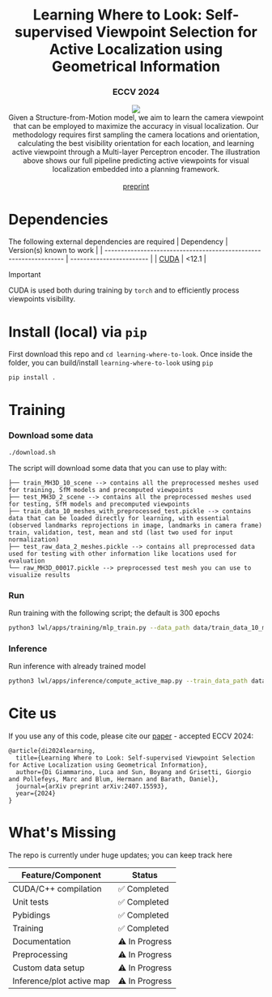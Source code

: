 <div align="center">
    <h1>Learning Where to Look: Self-supervised Viewpoint Selection for Active Localization using Geometrical Information</h1>
    <h3>ECCV 2024</h3>
    <div align="center">
        <a href="https://github.com/rvp-group/learning-where-to-look"><img src="assets/pipeline.png"/></a>   
    </div>
    Given a Structure-from-Motion model, we aim to learn the camera viewpoint that can be employed to maximize the accuracy in visual localization. 
    Our methodology requires first sampling the camera locations and orientation, calculating the best visibility orientation for each location,
    and learning active viewpoint through a Multi-layer Perceptron encoder. The illustration above shows our full pipeline predicting active viewpoints for visual 
    localization embedded into a planning framework.
    <br />   
    <br />   
    <a href="https://arxiv.org/abs/2407.15593">preprint</a>
</div>


# Dependencies
The following external dependencies are required
| Dependency                                                        | Version(s) known to work |
| ----------------------------------------------------------------- | ------------------------ |
| [CUDA](https://developer.nvidia.com/cuda-12-1-0-download-archive) | <12.1                    |

>[!IMPORTANT]
 >CUDA is used both during training by `torch` and to efficiently process viewpoints visibility. 

# Install (local) via `pip`

First download this repo and `cd learning-where-to-look`. Once inside the folder, you can build/install `learning-where-to-look` using `pip`
```bash
pip install .
```

# Training

### Download some data

```bash
./download.sh 
```

The script will download some data that you can use to play with:
```
├── train_MH3D_10_scene --> contains all the preprocessed meshes used for training, SfM models and precomputed viewpoints
├── test_MH3D_2_scene --> contains all the preprocessed meshes used for testing, SfM models and precomputed viewpoints
├── train_data_10_meshes_with_preprocessed_test.pickle --> contains data that can be loaded directly for learning, with essential (observed landmarks reprojections in image, landmarks in camera frame) train, validation, test, mean and std (last two used for input normalization)
├── test_raw_data_2_meshes.pickle --> contains all preprocessed data used for testing with other information like locations used for evaluation
└── raw_MH3D_00017.pickle --> preprocessed test mesh you can use to visualize results
```

### Run

Run training with the following script; the default is 300 epochs

```bash
python3 lwl/apps/training/mlp_train.py --data_path data/train_data_10_meshes_with_preprocessed_test.pickle --test_data_path data/test_raw_data_2_meshes.pickle --checkpoint_path data/mymodels/tmp_training
```

### Inference

Run inference with already trained model
```bash
python3 lwl/apps/inference/compute_active_map.py --train_data_path data/train_data_10_meshes_with_preprocessed_test.pickle --evaluate_data_path data/raw_MH3D_00017.pickle --model_dir data/model/ --enable_viz --config_path configurations/sampler_matterport_1.cfg --landmarks data/test_MH3D_2_scene/MH3D_00017/sparse/0/points3D.txt
```

# Cite us
If you use any of this code, please cite our <a href="https://arxiv.org/abs/2407.15593">paper</a> - accepted ECCV 2024:

```
@article{di2024learning,
  title={Learning Where to Look: Self-supervised Viewpoint Selection for Active Localization using Geometrical Information},
  author={Di Giammarino, Luca and Sun, Boyang and Grisetti, Giorgio and Pollefeys, Marc and Blum, Hermann and Barath, Daniel},
  journal={arXiv preprint arXiv:2407.15593},
  year={2024}
}
```

# What's Missing
The repo is currently under huge updates; you can keep track here

| Feature/Component         | Status        |
| ------------------------- | ------------- |
| CUDA/C++ compilation      | ✅ Completed   |
| Unit tests                | ✅ Completed   |
| Pybidings                 | ✅ Completed   |
| Training                  | ✅ Completed   |
| Documentation             | ⚠️ In Progress |
| Preprocessing             | ⚠️ In Progress |
| Custom data setup         | ⚠️ In Progress |
| Inference/plot active map | ⚠️ In Progress |
